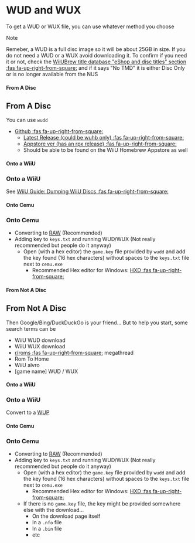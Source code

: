 # WUD and WUX

To get a WUD or WUX file, you can use whatever method you choose

> [!NOTE]
> Remeber, a WUD is a full disc image so it will be about 25GB in size. If you do not need a WUD or a WUX avoid downloading it. To confirm if you need it or not, check the [WiiUBrew title database "eShop and disc titles" section :fas fa-up-right-from-square:](https://wiiubrew.org/wiki/Title_database#00050000:_eShop_and_disc_titles) and if it says "No TMD" it is either Disc Only or is no longer available from the NUS

<!-- tabs:start -->

#### **From A Disc**

## From A Disc

You can use `wudd`
* [Github :fas fa-up-right-from-square:](https://github.com/wiiu-env/wudd)
    * [Latest Release (could be wuhb only) :fas fa-up-right-from-square:](https://github.com/wiiu-env/wudd/releases/latest)
    * [Appstore ver (has an rpx release) :fas fa-up-right-from-square:](https://github.com/wiiu-env/wudd/releases/tag/v1.2.1)
    * Should be able to be found on the WiiU Homebrew Appstore as well

<!-- tabs:start -->

#### **Onto a WiiU**

### Onto a WiiU

See [WiiU Guide: Dumping WiiU Discs :fas fa-up-right-from-square:](https://wiiu.hacks.guide/#/dump-games)

#### **Onto Cemu**

### Onto Cemu

* Converting to [RAW](/WiiU/Formats/RAW) (Recommended)
* Adding key to `keys.txt` and running WUD/WUX (Not really recommended but people do it anyway)
    * Open (with a hex editor) the `game.key` file provided by `wudd` and add the key found (16 hex characters) without spaces to the `keys.txt` file next to `cemu.exe`
        * Recommended Hex editor for Windows: [HXD :fas fa-up-right-from-square:](https://mh-nexus.de/en/hxd/)

<!-- tabs:end -->

#### **From Not A Disc**

## From Not A Disc

Then Google/Bing/DuckDuckGo is your friend... But to help you start, some search terms can be
* WiiU WUD download
* WiiU WUX download
* [r/roms :fas fa-up-right-from-square:](https://www.reddit.com/r/Roms/) megathread
* Rom To Home
* WiiU alvro
* [game name] WUD / WUX

<!-- tabs:start -->

#### **Onto a WiiU**

### Onto a WiiU

Convert to a [WUP](/WiiU/Formats/WUP)

#### **Onto Cemu**

### Onto Cemu

* Converting to [RAW](/WiiU/Formats/RAW) (Recommended)
* Adding key to `keys.txt` and running WUD/WUX (Not really recommended but people do it anyway)
    * Open (with a hex editor) the `game.key` file provided by `wudd` and add the key found (16 hex characters) without spaces to the `keys.txt` file next to `cemu.exe`
        * Recommended Hex editor for Windows: [HXD :fas fa-up-right-from-square:](https://mh-nexus.de/en/hxd/)
    * If there is no `game.key` file, the key might be provided somewhere else with the download...
        * On the download page itself
        * In a `.nfo` file
        * In a `.bin` file
        * etc

<!-- tabs:end -->

<!-- tabs:end -->

